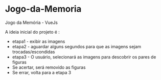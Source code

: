 # Jogo-da-Memoria
Jogo da Memória - VueJs

A ideia inicial do projeto é :
- etapa1 - exibir as imagens
- etapa2 - aguardar alguns segundos para que as imagens sejam trocadas/escondidas
- etapa3 - O usuário, selecionará as imagens para descobrir os pares de figuras
- Se acertar, será removido as figuras
- Se errar, volta para a etapa 3


